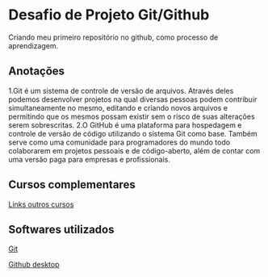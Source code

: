 # Desafio de Projeto Git/Github
Criando meu primeiro repositório no github, como processo de aprendizagem.
## Anotações
1.Git é um sistema de controle de versão de arquivos. Através deles podemos desenvolver projetos na qual diversas pessoas podem contribuir simultaneamente no mesmo, editando e criando novos arquivos e permitindo que os mesmos possam existir sem o risco de suas alterações serem sobrescritas.
2.O GitHub é uma plataforma para hospedagem e controle de versão de código utilizando o sistema Git como base. Também serve como uma comunidade para programadores do mundo todo colaborarem em projetos pessoais e de código-aberto, além de contar com uma versão paga para empresas e profissionais.
## Cursos complementares
[Links outros cursos](https://www.cursoemvideo.com/)

## **Softwares utilizados**

[Git](https://git-scm.com/)

[Github desktop](https://desktop.github.com/)



